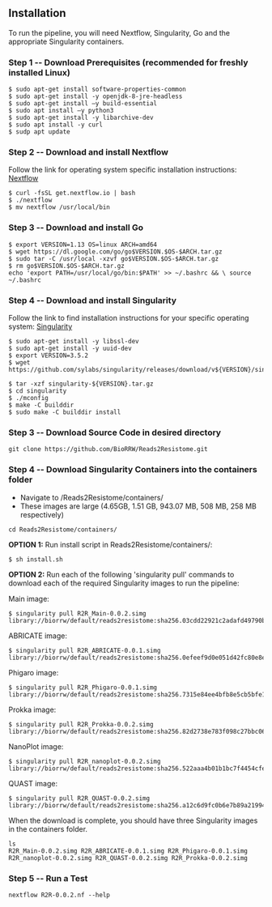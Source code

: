 Installation
------------

To run the pipeline, you will need Nextflow, Singularity, Go and the appropriate Singularity containers.

### Step 1 -- Download Prerequisites (recommended for freshly installed Linux)
```
$ sudo apt-get install software-properties-common
$ sudo apt-get install -y openjdk-8-jre-headless
$ sudo apt-get install –y build-essential
$ sudo apt install –y python3
$ sudo apt-get install -y libarchive-dev
$ sudo apt install -y curl
$ sudp apt update
```

### Step 2 -- Download and install Nextflow
Follow the link for operating system specific installation instructions: [Nextflow](https://www.nextflow.io/docs/latest/getstarted.html)
```
$ curl -fsSL get.nextflow.io | bash
$ ./nextflow
$ mv nextflow /usr/local/bin
```

### Step 3 -- Download and install Go 
```
$ export VERSION=1.13 OS=linux ARCH=amd64
$ wget https://dl.google.com/go/go$VERSION.$OS-$ARCH.tar.gz
$ sudo tar -C /usr/local -xzvf go$VERSION.$OS-$ARCH.tar.gz
$ rm go$VERSION.$OS-$ARCH.tar.gz
echo 'export PATH=/usr/local/go/bin:$PATH' >> ~/.bashrc && \ source ~/.bashrc
```

### Step 4 -- Download and install Singularity
Follow the link to find installation instructions for your specific operating system:
[Singularity](https://singularity.lbl.gov/all-releases)
```
$ sudo apt-get install -y libssl-dev
$ sudo apt-get install -y uuid-dev
$ export VERSION=3.5.2
$ wget https://github.com/sylabs/singularity/releases/download/v${VERSION}/singularity-${VERSION}.tar.gz ​
$ tar -xzf singularity-${VERSION}.tar.gz
$ cd singularity
$ ./mconfig
$ make -C builddir
$ sudo make -C builddir install
```

### Step 3 -- Download Source Code in desired directory
```
git clone https://github.com/BioRRW/Reads2Resistome.git
```

### Step 4 -- Download Singularity Containers into the containers folder
- Navigate to /Reads2Resistome/containers/
- These images are large (4.65GB, 1.51 GB, 943.07 MB, 508 MB, 258 MB respectively)
```
cd Reads2Resistome/containers/
```
**OPTION 1:** Run install script in Reads2Resistome/containers/:
```
$ sh install.sh
```

**OPTION 2:** Run each of the following 'singularity pull' commands to download each of the required Singularity images to run the pipeline:

Main image:
```
$ singularity pull R2R_Main-0.0.2.simg library://biorrw/default/reads2resistome:sha256.03cdd22921c2adafd49790bc9fc7655dfa81ba4287950ab629986a507050df82
```
ABRICATE image:
```
$ singularity pull R2R_ABRICATE-0.0.1.simg library://biorrw/default/reads2resistome:sha256.0efeef9d0e051d42fc80e8e3edcb0ab45d69dbad836f0ac65533196d7b9fe4d9
```
Phigaro image:
```
$ singularity pull R2R_Phigaro-0.0.1.simg library://biorrw/default/reads2resistome:sha256.7315e84ee4bfb8e5cb5bfe1aa76067a2cd6efc52e642b7d5e4a3f0a8fbc006d4
```
Prokka image:
```
$ singularity pull R2R_Prokka-0.0.2.simg library://biorrw/default/reads2resistome:sha256.82d2738e783f098c27bbc0604b75c2ec543469bc7397bfccb8f0a9748f2c8ef6
```
NanoPlot image:
```
$ singularity pull R2R_nanoplot-0.0.2.simg library://biorrw/default/reads2resistome:sha256.522aaa4b01b1bc7f4454cfe0c75ac6de069704d887bd16915383197c3352f08f
```
QUAST image:
```
$ singularity pull R2R_QUAST-0.0.2.simg library://biorrw/default/reads2resistome:sha256.a12c6d9fc0b6e7b89a2199454c5e7b1d817c82c8033ab664097d01664d44e553
```

When the download is complete, you should have three Singularity images in the containers folder.
```
ls
R2R_Main-0.0.2.simg R2R_ABRICATE-0.0.1.simg R2R_Phigaro-0.0.1.simg R2R_nanoplot-0.0.2.simg R2R_QUAST-0.0.2.simg R2R_Prokka-0.0.2.simg
```

### Step 5 -- Run a Test
```
nextflow R2R-0.0.2.nf --help
```

